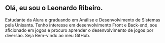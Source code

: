 <h2>Olá, eu sou o Leonardo Ribeiro.</h2>
<P>Estudante da Alura e graduando em Análise e Desenvolvimento de Sistemas pela Unisanta. Tenho interesse em desenvolvimento Front e Back-end, 
  sou aficionado em jogos e procuro aprender o desenvolvimento de jogos por diversão. Seja Bem-vindo ao meu GitHub.</P>
<!---
DevLeonardoRibeiro/DevLeonardoRibeiro is a ✨ special ✨ repository because its `README.md` (this file) appears on your GitHub profile.
You can click the Preview link to take a look at your changes.
--->
